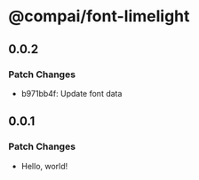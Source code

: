 # @compai/font-limelight

## 0.0.2

### Patch Changes

- b971bb4f: Update font data

## 0.0.1

### Patch Changes

- Hello, world!
